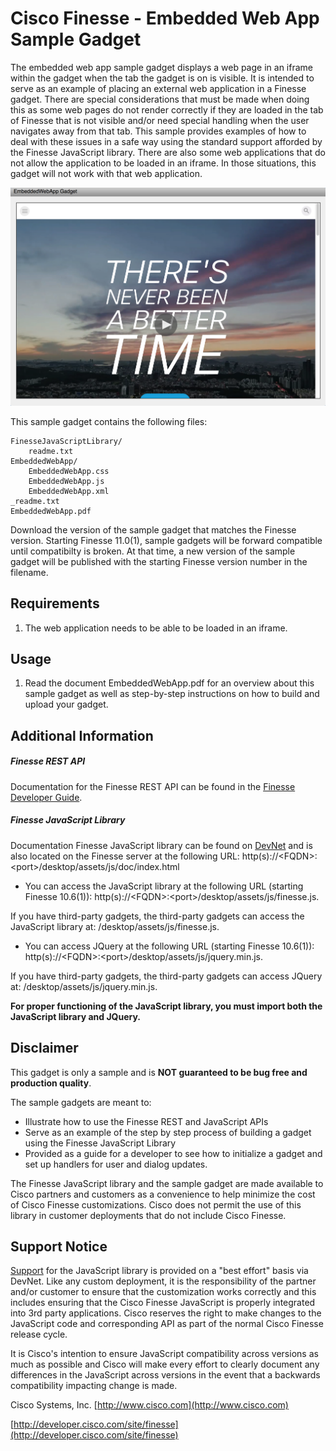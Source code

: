 # Cisco Finesse - Embedded Web App Sample Gadget
The embedded web app sample gadget displays a web page in an iframe within the gadget when the tab the gadget is on is visible. It is intended to serve as an example of placing an external web application in a Finesse gadget. There are special considerations that must be made when doing this as some web pages do not render correctly if they are loaded in the tab of Finesse that is not visible and/or need special handling when the user navigates away from that tab. This sample provides examples of how to deal with these issues in a safe way using the standard support afforded by the Finesse JavaScript library. There are also some web applications that do not allow the application to be loaded in an iframe. In those situations, this gadget will not work with that web application.

![Sample Gadget Screenshot](Screenshot.png)

This sample gadget contains the following files:

	FinesseJavaScriptLibrary/
		readme.txt
	EmbeddedWebApp/
		EmbeddedWebApp.css
		EmbeddedWebApp.js
		EmbeddedWebApp.xml
	_readme.txt
	EmbeddedWebApp.pdf

Download the version of the sample gadget that matches the Finesse version. Starting Finesse 11.0(1), sample gadgets will be forward compatible until compatibilty is broken. At that time, a new version of the sample gadget will be published with the starting Finesse version number in the filename.

## Requirements
1. The web application needs to be able to be loaded in an iframe.

## Usage
1. Read the document EmbeddedWebApp.pdf for an overview about this sample gadget as well as step-by-step instructions on how to build and upload your gadget.

## Additional Information
##### Finesse REST API
Documentation for the Finesse REST API can be found in the [Finesse Developer Guide](https://developer.cisco.com/site/finesse/docs/#rest-api-dev-guide).

##### Finesse JavaScript Library
Documentation Finesse JavaScript library can be found on [DevNet](https://developer.cisco.com/site/finesse/docs/#javascript-library) and is also located on the Finesse server at the following URL: http(s)://&lt;FQDN&gt;:&lt;port&gt;/desktop/assets/js/doc/index.html

- You can access the JavaScript library at the following URL (starting Finesse 10.6(1)): http(s)://&lt;FQDN&gt;:&lt;port&gt;/desktop/assets/js/finesse.js.

 If you have third-party gadgets, the third-party gadgets can access the JavaScript library at: /desktop/assets/js/finesse.js.

- You can access JQuery at the following URL (starting Finesse 10.6(1)): http(s)://&lt;FQDN&gt;:&lt;port&gt;/desktop/assets/js/jquery.min.js.

 If you have third-party gadgets, the third-party gadgets can access JQuery at: /desktop/assets/js/jquery.min.js.

**For proper functioning of the JavaScript library, you must import both the JavaScript library and JQuery.**

## Disclaimer
This gadget is only a sample and is **NOT guaranteed to be bug free and production quality**.

The sample gadgets are meant to:
- Illustrate how to use the Finesse REST and JavaScript APIs
- Serve as an example of the step by step process of building a gadget using the Finesse JavaScript Library
- Provided as a guide for a developer to see how to initialize a gadget and set up handlers for user and dialog updates.

The Finesse JavaScript library and the sample gadget are made available to Cisco partners and customers as a convenience to help minimize the cost of Cisco Finesse customizations. Cisco does not permit the use of this library in customer deployments that do not include Cisco Finesse.

## Support Notice
[Support](http://developer.cisco.com/site/devnet/support) for the JavaScript library is provided on a "best effort" basis via DevNet. Like any custom deployment, it is the responsibility of the partner and/or customer to ensure that the customization works correctly and this includes ensuring that the Cisco Finesse JavaScript is properly integrated into 3rd party applications. Cisco reserves the right to make changes to the JavaScript code and corresponding API as part of the normal Cisco Finesse release cycle.

It is Cisco's intention to ensure JavaScript compatibility across versions as much as possible and Cisco will make every effort to clearly document any differences in the JavaScript across versions in the event that a backwards compatibility impacting change is made.

Cisco Systems, Inc.
[http://www.cisco.com](http://www.cisco.com)

[http://developer.cisco.com/site/finesse](http://developer.cisco.com/site/finesse)